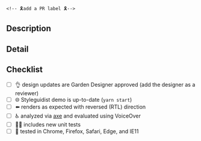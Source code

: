 <!-- structure the Title above as the first line of a
     https://conventionalcommits.org/ message. example: "feat(buttons):
     add a muted button component". the title informs the semantic
     version bump if this PR is merged. -->


                                                                                                                       <!-- 🎗add a PR label 🎗-->

## Description

<!-- a summary of the changes introduced by this PR. this description
     may populate the commit body and versioned changelog if the PR is
     merged. -->

## Detail

<!-- supporting details; screen shot, code, etc. -->

<!-- closes GITHUB_ISSUE -->

## Checklist

- [ ] :ok_hand: design updates are Garden Designer approved (add the
      designer as a reviewer)
- [ ] :globe_with_meridians: Styleguidist demo is up-to-date (`yarn start`)
- [ ] :arrow_left: renders as expected with reversed (RTL) direction
- [ ] :wheelchair: analyzed via [axe](https://www.deque.com/axe/) and evaluated using VoiceOver
- [ ] :guardsman: includes new unit tests
- [ ] :memo: tested in Chrome, Firefox, Safari, Edge, and IE11
